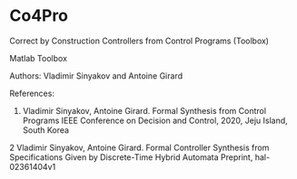 # Co4Pro
Correct by Construction Controllers from Control Programs (Toolbox)

Matlab Toolbox

Authors: Vladimir Sinyakov and Antoine Girard

References:

1) Vladimir Sinyakov, Antoine Girard. Formal Synthesis from Control Programs
IEEE Conference on Decision and Control, 2020, Jeju Island, South Korea

2 Vladimir Sinyakov, Antoine Girard. Formal Controller Synthesis from Specifications Given by Discrete-Time Hybrid Automata
Preprint, hal-02361404v1
